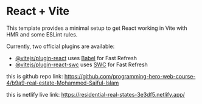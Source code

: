 # React + Vite

This template provides a minimal setup to get React working in Vite with HMR and some ESLint rules.

Currently, two official plugins are available:

- [@vitejs/plugin-react](https://github.com/vitejs/vite-plugin-react/blob/main/packages/plugin-react/README.md) uses [Babel](https://babeljs.io/) for Fast Refresh
- [@vitejs/plugin-react-swc](https://github.com/vitejs/vite-plugin-react-swc) uses [SWC](https://swc.rs/) for Fast Refresh

this is github repo link:
https://github.com/programming-hero-web-course-4/b9a9-real-estate-Mohammed-Saiful-Islam

this is netlify live link: 
https://residential-real-states-3e3df5.netlify.app/
